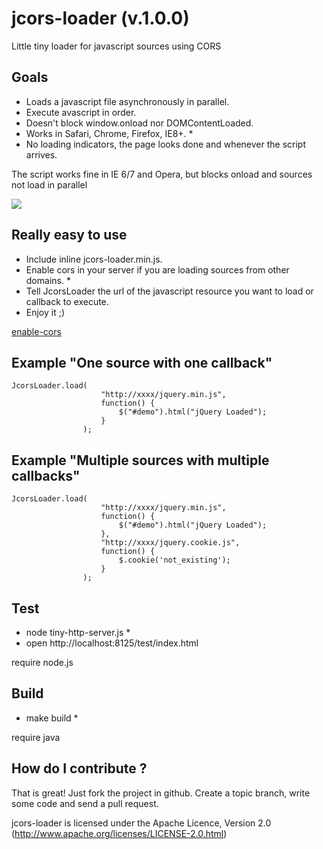 jcors-loader (v.1.0.0)
======================
Little tiny loader for javascript sources using CORS 

Goals
------------------
- Loads a javascript file asynchronously in parallel.
- Execute avascript in order.
- Doesn't block window.onload nor DOMContentLoaded.
- Works in Safari, Chrome, Firefox, IE8+. *
- No loading indicators, the page looks done and whenever the script arrives.

The script works fine in IE 6/7 and Opera, but blocks onload and sources not load in parallel

<img src="http://imageshack.us/a/img203/6493/screenshot20121008at123.png">

Really easy to use
------------------
- Include inline jcors-loader.min.js.
- Enable cors in your server if you are loading sources from other domains. *
- Tell JcorsLoader the url of the javascript resource you want to load or callback to execute.
- Enjoy it ;)

[enable-cors](http://enable-cors.org/)

Example "One source with one callback"
----------------------------------
    
    JcorsLoader.load(
				    	"http://xxxx/jquery.min.js", 
				    	function() {
        					$("#demo").html("jQuery Loaded");
				    	}
    				);

Example "Multiple sources with multiple callbacks"
--------------------------------------------------
    
    JcorsLoader.load(
    					"http://xxxx/jquery.min.js",
						function() {
        					$("#demo").html("jQuery Loaded");
    					},
    					"http://xxxx/jquery.cookie.js",
    					function() {  
    						$.cookie('not_existing'); 
    					}
    				);


Test
----
- node tiny-http-server.js *
- open http://localhost:8125/test/index.html

require node.js

Build
-----
- make build *

require java

How do I contribute ?
---------------------
That is great! Just fork the project in github. Create a topic branch, write some code and send a pull request.

jcors-loader is licensed under the Apache Licence, Version 2.0 (http://www.apache.org/licenses/LICENSE-2.0.html)
